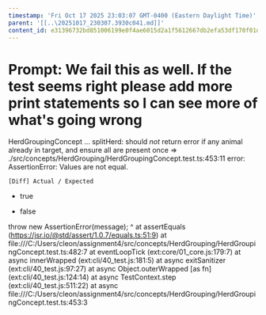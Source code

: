 ```yaml
---
timestamp: 'Fri Oct 17 2025 23:03:07 GMT-0400 (Eastern Daylight Time)'
parent: '[[..\20251017_230307.3930c041.md]]'
content_id: e31396732bd851006199e0f4ae6015d2a1f5612667db2efa53df170f01db250f
---
```


# Prompt: We fail this as well. If the test seems right please add more print statements so I can see more of what's going wrong

HerdGroupingConcept ... splitHerd: should *not* return error if any animal already in target, and ensure all are present once => ./src/concepts/HerdGrouping/HerdGroupingConcept.test.ts:453:11
error: AssertionError: Values are not equal.

```
[Diff] Actual / Expected
```

* true

- false

throw new AssertionError(message);
^
at assertEquals (https://jsr.io/@std/assert/1.0.7/equals.ts:51:9)
at file:///C:/Users/cleon/assignment4/src/concepts/HerdGrouping/HerdGroupingConcept.test.ts:482:7
at eventLoopTick (ext:core/01\_core.js:179:7)
at async innerWrapped (ext:cli/40\_test.js:181:5)
at async exitSanitizer (ext:cli/40\_test.js:97:27)
at async Object.outerWrapped \[as fn] (ext:cli/40\_test.js:124:14)
at async TestContext.step (ext:cli/40\_test.js:511:22)
at async file:///C:/Users/cleon/assignment4/src/concepts/HerdGrouping/HerdGroupingConcept.test.ts:453:3

